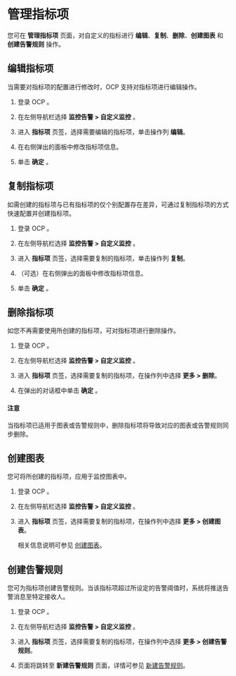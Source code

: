 # 管理指标项

您可在 **管理指标项** 页面，对自定义的指标进行 **编辑**、**复制**、**删除**、**创建图表** 和 **创建告警规则** 操作。

## 编辑指标项

当需要对指标项的配置进行修改时，OCP 支持对指标项进行编辑操作。

1. 登录 OCP 。

2. 在左侧导航栏选择 **监控告警 > 自定义监控** 。

3. 进入 **指标项** 页签，选择需要编辑的指标项，单击操作列 **编辑**。

4. 在右侧弹出的面板中修改指标项信息。

5. 单击 **确定** 。

## 复制指标项

如需创建的指标项与已有指标项的仅个别配置存在差异，可通过复制指标项的方式快速配置并创建指标项。

1. 登录 OCP 。

2. 在左侧导航栏选择 **监控告警 > 自定义监控** 。

3. 进入 **指标项** 页签，选择需要复制的指标项，单击操作列 **复制**。

4. （可选）在右侧弹出的面板中修改指标项信息。

5. 单击 **确定** 。

## 删除指标项

如您不再需要使用所创建的指标项，可对指标项进行删除操作。

1. 登录 OCP 。

2. 在左侧导航栏选择 **监控告警 > 自定义监控** 。

3. 进入 **指标项** 页签，选择需要复制的指标项，在操作列中选择 **更多 > 删除**。

4. 在弹出的对话框中单击 **确定** 。

<main id="notice" type='notice'>
<h4>注意</h4>
<p>当指标项已适用于图表或告警规则中，删除指标项将导致对应的图表或告警规则同步删除。</p>
</main>

## 创建图表

您可将所创建的指标项，应用于监控图表中。

1. 登录 OCP 。

2. 在左侧导航栏选择 **监控告警 > 自定义监控** 。

3. 进入 **指标项** 页签，选择需要复制的指标项，在操作列中选择 **更多 > 创建图表**。

   相关信息说明可参见 [创建图表](../400.manage-chart/100.create-a-chart.md)。

## 创建告警规则

您可为指标项创建告警规则。当该指标项超过所设定的告警阈值时，系统将推送告警消息至特定接收人。

1. 登录 OCP 。

2. 在左侧导航栏选择 **监控告警 > 自定义监控** 。

3. 进入 **指标项** 页签，选择需要复制的指标项，在操作列中选择 **更多 > 创建告警规则**。

4. 页面将跳转至 **新建告警规则** 页面，详情可参见 [新建告警规则](../../200.alert-management/300.manage-alert-rules/100.create-an-alert-rule.md)。
